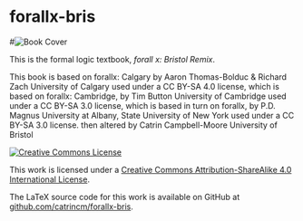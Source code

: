 # forallx-bris

#![Book Cover](http://forallx.openlogicproject.org/forallxbris.png)

This is the formal logic textbook, _forall x: Bristol Remix_. 

This book is based on forallx: Calgary by
Aaron Thomas-Bolduc & Richard Zach
University of Calgary
used under a CC BY-SA 4.0 license, which is based on forallx: Cambridge, by
Tim Button
University of Cambridge
used under a CC BY-SA 3.0 license, which is based in turn on forallx, by
P.D. Magnus
University at Albany, State University of New York
used under a CC BY-SA 3.0 license.
then altered by
Catrin Campbell-Moore
University of Bristol


[![Creative Commons License](https://i.creativecommons.org/l/by-sa/4.0/88x31.png)](http://creativecommons.org/licenses/by-sa/4.0/)

This work is licensed under a [Creative Commons Attribution-ShareAlike 4.0 International License](http://creativecommons.org/licenses/by-sa/4.0/).

The LaTeX source code for this work is available on GitHub at [github.com/catrincm/forallx-bris](https://github.com/catrincm/forallx-bris).
